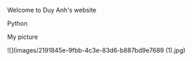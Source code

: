 
Welcome to Duy Anh's website

Python

My picture 

![](images/2191845e-9fbb-4c3e-83d6-b887bd9e7689 (1).jpg)



